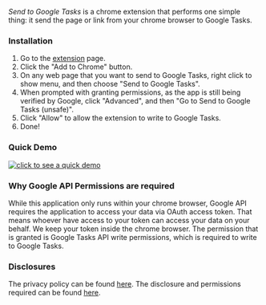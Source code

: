 _Send to Google Tasks_ is a chrome extension that performs one simple thing: it send the page or link from your chrome browser to Google Tasks.

### Installation

1. Go to the [extension](https://chrome.google.com/webstore/detail/send-to-google-tasks/acomfpnllcpggnclcogaiceicgljnbac.) page.
2. Click the "Add to Chrome" button.
3. On any web page that you want to send to Google Tasks, right click to show menu, and then choose "Send to Google Tasks".
4. When prompted with granting permissions, as the app is still being verified by Google, click "Advanced", and then "Go to Send to Google Tasks (unsafe)".
5. Click "Allow" to allow the extension to write to Google Tasks.
6. Done!

### Quick Demo
[![click to see a quick demo](http://img.youtube.com/vi/btwAajcj7X8/0.jpg)](https://youtu.be/btwAajcj7X8)

### Why Google API Permissions are required

While this application only runs within your chrome browser, Google API requires the application to access your data via OAuth access token. That means whoever have access to your token can access your data on your behalf. We keep your token inside the chrome browser. The permission that is granted is Google Tasks API write permissions, which is required to write to Google Tasks. 

### Disclosures

The privacy policy can be found [here](/privacy). The disclosure and permissions required can be found [here](/policy).

